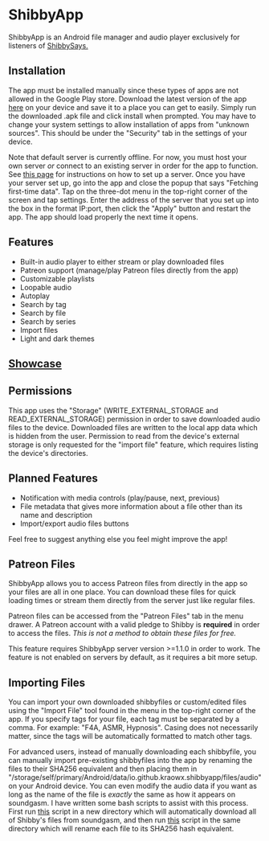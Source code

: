# ShibbyApp
ShibbyApp is an Android file manager and audio player exclusively for listeners of [ShibbySays.](https://www.reddit.com/r/ShibbySays/)

## Installation
The app must be installed manually since these types of apps are not allowed in the Google Play store. Download the latest version of the app [here](https://github.com/kraowx/shibbyapp/releases/latest) on your device and save it to a place you can get to easily. Simply run the downloaded .apk file and click install when prompted. You may have to change your system settings to allow installation of apps from "unknown sources". This should be under the "Security" tab in the settings of your device.

Note that default server is currently offline. For now, you must host your own server *or* connect to an existing server in order for the app to function. See [this page](https://github.com/kraowx/shibbyapp-server) for instructions on how to set up a server. Once you have your server set up, go into the app and close the popup that says "Fetching first-time data". Tap on the three-dot menu in the top-right corner of the screen and tap settings. Enter the address of the server that you set up into the box in the format IP:port, then click the "Apply" button and restart the app. The app should load properly the next time it opens.

## Features
- Built-in audio player to either stream or play downloaded files
- Patreon support (manage/play Patreon files directly from the app)
- Customizable playlists
- Loopable audio
- Autoplay
- Search by tag
- Search by file
- Search by series
- Import files
- Light and dark themes

## [Showcase](https://ibb.co/album/gDq3aa)

## Permissions
This app uses the "Storage" (WRITE_EXTERNAL_STORAGE and READ_EXTERNAL_STORAGE) permission in order to save downloaded audio files to the device. Downloaded files are written to the local app data which is hidden from the user. Permission to read from the device's external storage is only requested for the "import file" feature, which requires listing the device's directories.

## Planned Features
- Notification with media controls (play/pause, next, previous)
- File metadata that gives more information about a file other than its name and description
- Import/export audio files buttons

Feel free to suggest anything else you feel might improve the app!

## Patreon Files
ShibbyApp allows you to access Patreon files from directly in the app so your files are all in one place. You can download these files for quick loading times or stream them directly from the server just like regular files.

Patreon files can be accessed from the "Patreon Files" tab in the menu drawer. A Patreon account with a valid pledge to Shibby is **required** in order to access the files. *This is not a method to obtain these files for free.*

This feature requires ShibbyApp server version >=1.1.0 in order to work. The feature is not enabled on servers by default, as it requires a bit more setup.

## Importing Files
You can import your own downloaded shibbyfiles or custom/edited files using the "Import File" tool found in the menu in the top-right corner of the app. If you specify tags for your file, each tag must be separated by a comma. For example: "F4A, ASMR, Hypnosis". Casing does not necessarily matter, since the tags will be automatically formatted to match other tags.

For advanced users, instead of manually downloading each shibbyfile, you can manually import pre-existing shibbyfiles into the app by renaming the files to their SHA256 equivalent and then placing them in "/storage/self/primary/Android/data/io.github.kraowx.shibbyapp/files/audio" on your Android device. You can even modify the audio data if you want as long as the name of the file is *exactly* the same as how it appears on soundgasm. I have written some bash scripts to assist with this process. First run [this](https://gist.github.com/kraowx/4c1506f4dbb643f49203669756168413) script in a new directory which will automatically download all of Shibby's files from soundgasm, and then run [this](https://gist.github.com/kraowx/24104f038b9fee14a1466367381d465b) script in the same directory which will rename each file to its SHA256 hash equivalent.
